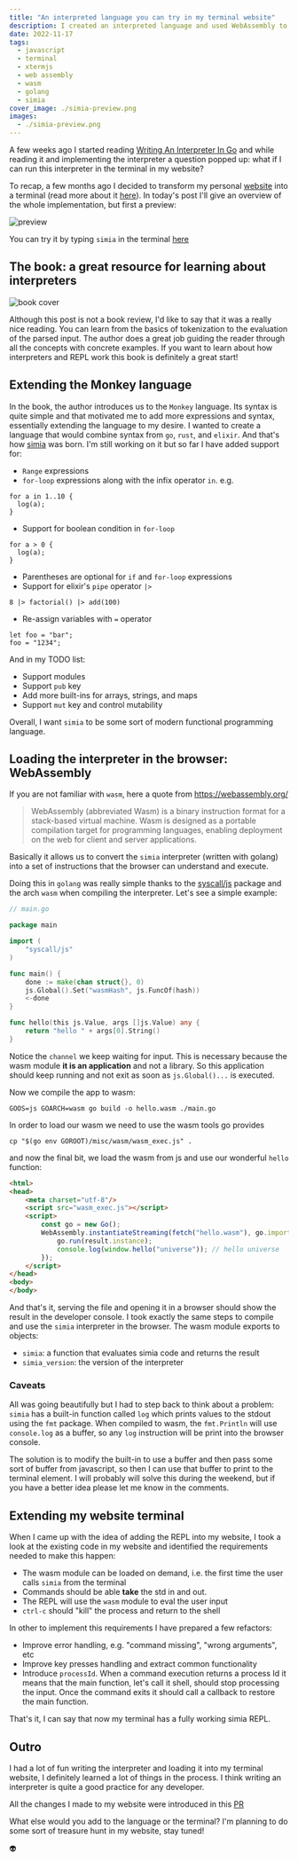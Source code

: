 ```yaml
---
title: "An interpreted language you can try in my terminal website"
description: I created an interpreted language and used WebAssembly to load it into my website terminal
date: 2022-11-17
tags:
  - javascript 
  - terminal 
  - xtermjs 
  - web assembly
  - wasm
  - golang
  - simia
cover_image: ./simia-preview.png
images:
  - ./simia-preview.png
---
```

A few weeks ago I started reading [Writing An Interpreter In Go](https://interpreterbook.com/) and 
while reading it and implementing the interpreter a question popped up: what if I can run this
interpreter in the terminal in my website?

To recap, a few months ago I decided to transform my personal [website](https://protiumx.dev) into 
a terminal (read more about it [here](https://protiumx.dev/blog/posts/my-profile-website-is-now-a-terminal/)).
In today's post I'll give an overview of the whole implementation, but first a preview:

![preview](./preview-simia.gif)

You can try it by typing `simia` in the terminal [here](https://protiumx.dev)

## The book: a great resource for learning about interpreters

![book cover](./book-cover.png)

Although this post is not a book review, I'd like to say that it was a really nice reading.
You can learn from the basics of tokenization to the evaluation of the parsed input.
The author does a great job guiding the reader through all the concepts with concrete examples.
If you want to learn about how interpreters and REPL work this book is definitely a great start!

## Extending the Monkey language

In the book, the author introduces us to the `Monkey` language.
Its syntax is quite simple and that motivated me to add more expressions and syntax, essentially extending
the language to my desire. I wanted to create a language that would combine syntax from `go`, `rust`, and
`elixir`. And that's how [simia](https://github.com/protiumx/simia) was born.
I'm still working on it but so far I have added support for:
- `Range` expressions
- `for-loop` expressions along with the infix operator `in`. e.g. 
```
for a in 1..10 { 
  log(a); 
}
```
- Support for boolean condition in `for-loop`

```
for a > 0 { 
  log(a); 
}
```
- Parentheses are optional for `if` and `for-loop` expressions
- Support for elixir's `pipe` operator `|>`
```
8 |> factorial() |> add(100)
```
- Re-assign variables with `=` operator
```
let foo = "bar";
foo = "1234";
```

And in my TODO list:
- Support modules
- Support `pub` key
- Add more built-ins for arrays, strings, and maps
- Support `mut` key and control mutability

Overall, I want `simia` to be some sort of modern functional programming language.

## Loading the interpreter in the browser: WebAssembly
If you are not familiar with `wasm`, here a quote from https://webassembly.org/
> WebAssembly (abbreviated Wasm) is a binary instruction format for a stack-based virtual machine.
Wasm is designed as a portable compilation target for programming languages, enabling deployment on
the web for client and server applications.

Basically it allows us to convert the `simia` interpreter (written with golang) into a set of instructions that the browser
can understand and execute.

Doing this in `golang` was really simple thanks to the [syscall/js](https://pkg.go.dev/syscall/js)
package and the arch `wasm` when compiling the interpreter.
Let's see a simple example:
```go
// main.go

package main

import (
    "syscall/js"
)

func main() {
    done := make(chan struct{}, 0)
    js.Global().Set("wasmHash", js.FuncOf(hash))
    <-done
}

func hello(this js.Value, args []js.Value) any {
    return "hello " + args[0].String()
}
```

Notice the `channel` we keep waiting for input. This is necessary because the wasm module **it is an application**
and not a library. So this application should keep running and not exit as soon as `js.Global()...` is executed.

Now we compile the app to wasm:
```
GOOS=js GOARCH=wasm go build -o hello.wasm ./main.go 
```

In order to load our wasm we need to use the wasm tools go provides
```
cp "$(go env GOROOT)/misc/wasm/wasm_exec.js" . 
```
and now the final bit, we load the wasm from js and use our wonderful `hello` function:
```html
<html>
<head>
    <meta charset="utf-8"/>
    <script src="wasm_exec.js"></script>
    <script>
        const go = new Go();
        WebAssembly.instantiateStreaming(fetch("hello.wasm"), go.importObject).then((result) => {
            go.run(result.instance);
            console.log(window.hello("universe")); // hello universe
        });
    </script>
</head>
<body>
</body>
```
And that's it, serving the file and opening it in a browser should show the result in the developer console.
I took exactly the same steps to compile and use the `simia` interpreter in the browser.
The wasm module exports to objects:
- `simia`: a function that evaluates simia code and returns the result
- `simia_version`: the version of the interpreter

### Caveats
All was going beautifully but I had to step back to think about a problem: `simia` has a built-in function
called `log` which prints values to the stdout using the `fmt` package.
When compiled to wasm, the `fmt.Println` will use `console.log` as a buffer, so any `log` instruction will be print
into the browser console.

The solution is to modify the built-in to use a buffer and then pass some sort of buffer from javascript,
so then I can use that buffer to print to the terminal element. I will probably will solve this during the
weekend, but if you have a better idea please let me know in the comments.

## Extending my website terminal

When I came up with the idea of adding the REPL into my website, I took a look at the existing code in my website
and identified the requirements needed to make this happen:
- The wasm module can be loaded on demand, i.e. the first time the user calls `simia` from the terminal
- Commands should be able **take** the std in and out.
- The REPL will use the `wasm` module to eval the user input
- `ctrl-c` should "kill" the process and return to the shell

In other to implement this requirements I have prepared a few refactors:
- Improve error handling, e.g. "command missing", "wrong arguments", etc
- Improve key presses handling and extract common functionality
- Introduce `processId`. When a command execution returns a process Id it means that the main function, let's call it
shell, should stop processing the input. Once the command exits it should call a callback to restore the main function.

That's it, I can say that now my terminal has a fully working simia REPL.

## Outro
I had a lot of fun writing the interpreter and loading it into my terminal website, I definitely learned 
a lot of things in the process. I think writing an interpreter is quite a good practice for any developer.

All the changes I made to my website were introduced in this [PR](https://github.com/protiumx/protiumx.github.io/pull/4/files)

What else would you add to the language or the terminal?
I'm planning to do some sort of treasure hunt in my website, stay tuned!

:alien:
